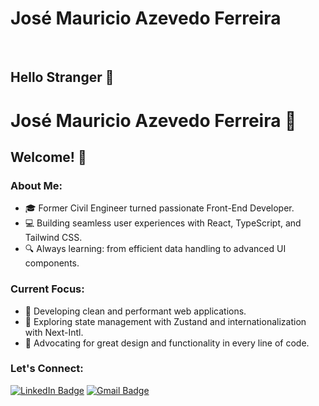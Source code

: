 
<h1>José Mauricio Azevedo Ferreira </h1> <br />

## Hello Stranger 👋

# José Mauricio Azevedo Ferreira 👋

## Welcome! 🚀

### About Me:
- 🎓 Former Civil Engineer turned passionate Front-End Developer.  
- 💻 Building seamless user experiences with React, TypeScript, and Tailwind CSS.  
- 🔍 Always learning: from efficient data handling to advanced UI components.  

### Current Focus:
- 🌟 Developing clean and performant web applications.  
- 📖 Exploring state management with Zustand and internationalization with Next-Intl.  
- 🎯 Advocating for great design and functionality in every line of code.

### Let's Connect:
[![LinkedIn Badge](https://img.shields.io/badge/-José%20Mauricio%20Azevedo-02aaff?style=flat-square&logo=Linkedin&logoColor=white&link=https://www.linkedin.com/in/jmauricioaferreira/)](https://www.linkedin.com/in/jmauricioaferreira/) 
[![Gmail Badge](https://img.shields.io/badge/-jmauricio.a.ferreira@gmail.com-02aaff?style=flat-square&logo=Gmail&logoColor=white&link=mailto:jmauricio.a.ferreira@gmail.com)](mailto:jmauricio.a.ferreira@gmail.com)
